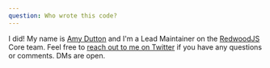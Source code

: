 ```yaml
---
question: Who wrote this code?
---
```


I did! My name is [Amy Dutton](https://selfteach.me) and I'm a Lead Maintainer on the [RedwoodJS](https://redwoodjs.com) Core team. Feel free to [reach out to me on Twitter](https://twitter.com/selfteachme) if you have any questions or comments. DMs are open.
